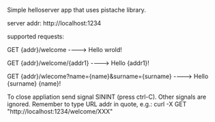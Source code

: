Simple helloserver app that uses pistache library.

server addr: http://localhost:1234

supported requests:

GET {addr}/welcome				 ----> Hello wrold!

GET {addr}/welcome/{addr1}			 ----> Hello {addr1}!

GET {addr}/wlecome?name={name}&surname={surname} ----> Hello {surname} {name}!

To close appliation send signal SININT (press ctrl-C). Other signals are ignored.
Remember to type URL addr in quote, e.g.: curl -X GET "http://localhost:1234/welcome/XXX"